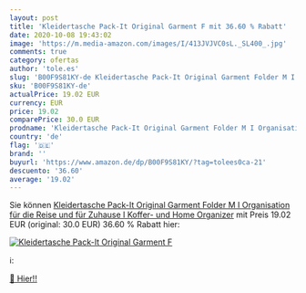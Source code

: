 ```yaml
---
layout: post
title: 'Kleidertasche Pack-It Original Garment F mit 36.60 % Rabatt'
date: 2020-10-08 19:43:02
image: 'https://m.media-amazon.com/images/I/413JVJVC0sL._SL400_.jpg'
comments: true
category: ofertas
author: 'tole.es'
slug: 'B00F9S81KY-de Kleidertasche Pack-It Original Garment Folder M I...'
sku: 'B00F9S81KY-de'
actualPrice: 19.02 EUR
currency: EUR
price: 19.02
comparePrice: 30.0 EUR
prodname: 'Kleidertasche Pack-It Original Garment Folder M I Organisation für die Reise und für Zuhause I Koffer- und Home Organizer'
country: 'de'
flag: '🇩🇪'
brand: ''
buyurl: 'https://www.amazon.de/dp/B00F9S81KY/?tag=tolees0ca-21'
descuento: '36.60'
average: '19.02'
---
```


Sie können [Kleidertasche Pack-It Original Garment Folder M I Organisation für die Reise und für Zuhause I Koffer- und Home Organizer](https://www.amazon.de/dp/B00F9S81KY/?tag=tolees0ca-21) mit Preis 19.02 EUR (original: 30.0 EUR) 36.60 % Rabatt hier:

[![Kleidertasche Pack-It Original Garment F](https://m.media-amazon.com/images/I/413JVJVC0sL._SL400_.jpg)](https://www.amazon.de/dp/B00F9S81KY/?tag=tolees0ca-21)

ℹ️:


[🛒 Hier!!](https://www.amazon.de/dp/B00F9S81KY/?tag=tolees0ca-21)
